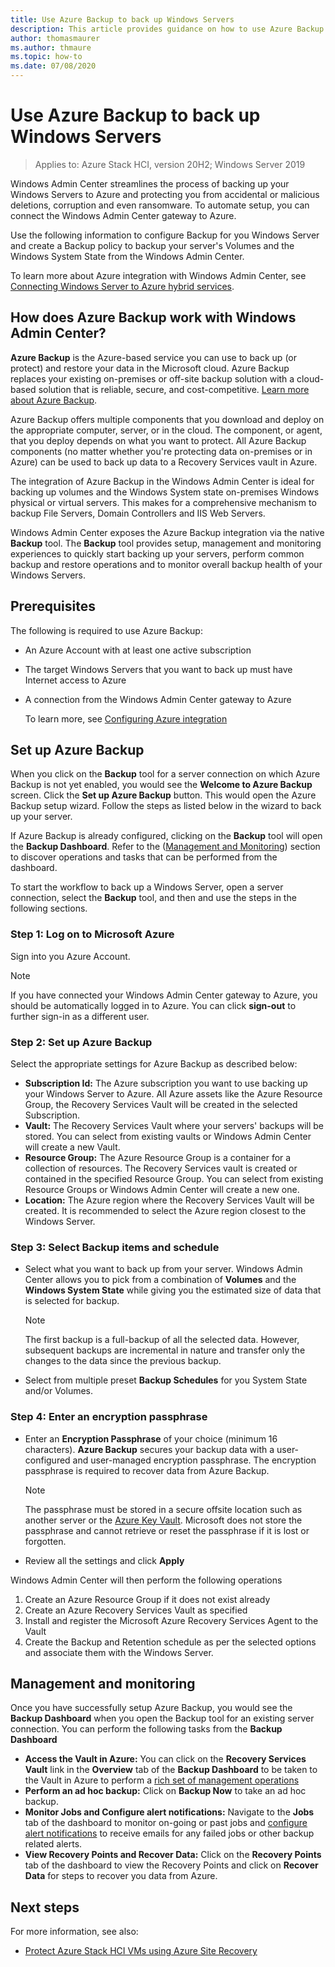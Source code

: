 ```yaml
---
title: Use Azure Backup to back up Windows Servers
description: This article provides guidance on how to use Azure Backup through Windows Admin Center to back up Windows Servers.
author: thomasmaurer
ms.author: thmaure
ms.topic: how-to
ms.date: 07/08/2020
---
```


# Use Azure Backup to back up Windows Servers

>Applies to: Azure Stack HCI, version 20H2; Windows Server 2019

Windows Admin Center streamlines the process of backing up your Windows Servers to Azure and protecting you from accidental or malicious deletions, corruption and even ransomware. To automate setup, you can connect the Windows Admin Center gateway to Azure.

Use the following information to configure Backup for you Windows Server and create a Backup policy to backup your server's Volumes and the Windows System State from the Windows Admin Center.

<!---Qualify intro with messaging from Thomas.--->

To learn more about Azure integration with Windows Admin Center, see [Connecting Windows Server to Azure hybrid services](/windows-server/manage/windows-admin-center/azure/).

## How does Azure Backup work with Windows Admin Center?
**Azure Backup** is the Azure-based service you can use to back up (or protect) and restore your data in the Microsoft cloud. Azure Backup replaces your existing on-premises or off-site backup solution with a cloud-based solution that is reliable, secure, and cost-competitive.
[Learn more about Azure Backup](https://docs.microsoft.com/azure/backup/backup-overview).

Azure Backup offers multiple components that you download and deploy on the appropriate computer, server, or in the cloud. The component, or agent, that you deploy depends on what you want to protect. All Azure Backup components (no matter whether you're protecting data on-premises or in Azure) can be used to back up data to a Recovery Services vault in Azure.

The integration of Azure Backup in the Windows Admin Center is ideal for backing up volumes and the Windows System state on-premises Windows physical or virtual servers. This makes for a comprehensive mechanism to backup File Servers, Domain Controllers and IIS Web Servers.

Windows Admin Center exposes the Azure Backup integration via the native **Backup** tool. The **Backup** tool provides setup, management and monitoring experiences to quickly start backing up your servers, perform common backup and restore operations and to monitor overall backup health of your Windows Servers.

## Prerequisites
The following is required to use Azure Backup:
- An Azure Account with at least one active subscription
- The target Windows Servers that you want to back up must have Internet access to Azure
- A connection from the Windows Admin Center gateway to Azure

    To learn more, see [Configuring Azure integration](/windows-server/manage/windows-admin-center/azure/azure-integration)

## Set up Azure Backup
<!---Restate heading so it doesn't repeat Step 2 below.--->

When you click on the **Backup** tool for a server connection on which Azure Backup is not yet enabled, you would see the **Welcome to Azure Backup** screen. Click the **Set up Azure Backup** button. This would open the Azure Backup setup wizard. Follow the steps as listed below in the wizard to back up your server.

If Azure Backup is already configured, clicking on the **Backup** tool will open the **Backup Dashboard**. Refer to the ([Management and Monitoring](#management-and-monitoring)) section to discover operations and tasks that can be performed from the dashboard.

To start the workflow to back up a Windows Server, open a server connection, select the **Backup** tool, and then and use the steps in the following sections.

### Step 1: Log on to Microsoft Azure
Sign into you Azure Account. 

> [!NOTE]
> If you have connected your Windows Admin Center gateway to Azure, you should be automatically logged in to Azure. You can click **sign-out** to further sign-in as a different user.

### Step 2: Set up Azure Backup
Select the appropriate settings for Azure Backup as described below:

- **Subscription Id:** The Azure subscription you want to use backing up your Windows Server to Azure. All Azure assets like the Azure Resource Group, the Recovery Services Vault will be created in the selected Subscription.
- **Vault:** The Recovery Services Vault where your servers' backups will be stored. You can select from existing vaults or Windows Admin Center will create a new Vault.  
- **Resource Group:** The Azure Resource Group is a container for a collection of resources. The Recovery Services vault is created or contained in the specified Resource Group. You can select from existing Resource Groups or Windows Admin Center will create a new one.
- **Location:** The Azure region where the Recovery Services Vault will be created. It is recommended to select the Azure region closest to the Windows Server.

### Step 3: Select Backup items and schedule
- Select what you want to back up from your server. Windows Admin Center allows you to pick from a combination of **Volumes** and the **Windows System State** while  giving you the estimated size of data that is selected for backup.

    > [!NOTE]
    > The first backup is a full-backup of all the selected data. However, subsequent backups are incremental in nature and transfer only the changes to the data since the previous backup.

- Select from multiple preset **Backup Schedules** for you System State and/or Volumes.

### Step 4: Enter an encryption passphrase
- Enter an **Encryption Passphrase** of your choice (minimum 16 characters).  **Azure Backup** secures your backup data with a user-configured and user-managed encryption passphrase. The encryption passphrase is required to recover data from Azure Backup.

    > [!NOTE]
    > The passphrase must be stored in a secure offsite location such as another server or the [Azure Key Vault](https://docs.microsoft.com/azure/key-vault/quick-create-portal). Microsoft does not store the passphrase and cannot retrieve or reset the passphrase if it is lost or forgotten.

- Review all the settings and click **Apply**

Windows Admin Center will then perform the following operations

1. Create an Azure Resource Group if it does not exist already
1. Create an Azure Recovery Services Vault as specified
1. Install and register the Microsoft Azure Recovery Services Agent to the Vault
1. Create the Backup and Retention schedule as per the selected options and associate them with the Windows Server.

## Management and monitoring
Once you have successfully setup Azure Backup, you would see the **Backup Dashboard** when you open the Backup tool for an existing server connection. You can perform the following tasks from the **Backup Dashboard**

- **Access the Vault in Azure:** You can click on the **Recovery Services Vault** link in the **Overview** tab of the **Backup Dashboard** to be taken to the Vault in Azure to perform a [rich set of management operations](https://docs.microsoft.com/azure/backup/backup-azure-manage-windows-server)
- **Perform an ad hoc backup:** Click on **Backup Now** to take an ad hoc backup. 
- **Monitor Jobs and Configure alert notifications:** Navigate to the **Jobs** tab of the dashboard to monitor on-going or past jobs and [configure alert notifications](https://docs.microsoft.com/azure/backup/backup-azure-manage-windows-server#configuring-notifications-for-alerts) to receive emails for any failed jobs or other backup related alerts.
- **View Recovery Points and Recover Data:** Click on the **Recovery Points** tab of the dashboard to view the Recovery Points and click on **Recover Data** for steps to recover you data from Azure.

## Next steps
For more information, see also:
- [Protect Azure Stack HCI VMs using Azure Site Recovery](https://docs.microsoft.com/azure-stack/hci/manage/azure-site-recovery)


<!---Example figure format--->
<!---:::image type="content" source="media/attach-gpu-to-linux-vm/vlc-player.png" alt-text="VLC Player Screenshot":::--->
